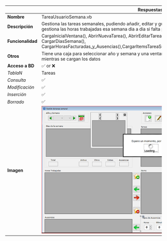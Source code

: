 |                   | **Respuestas**                          |
|-------------------|-----------------------------------------|
|**Nombre**         | TareaUsuarioSemana.vb      |
|**Descripción**    | Gestiona las tareas semanales, pudiendo añadir, editar y guardar acciones con un botón de filtro. Se gestiona las horas trabajadas esa semana dia a dia si falta por echar horas a la semana o no.             |
|**Funcionalidad**  | CargaInicialVentana(), AbrirNuevaTarea(), AbrirEditarTarea(),MostrarPanelFiltro(), CargarTareas(), CargarDiasSemana(), CargarHorasFacturadas_y_Ausencias(),CargarItemsTareaSeleccionada(),BorrarHorasFacturadasSemana()      |
|**Otros**          | Tiene una caja para seleccionar año y semana y una ventana emergente "Espere un momento, por favor" mientras se cargan los datos          |
|**Acceso a BD**    | ✅ or ❌                               |
|*TablaN*           | Tareas |
|*Consulta*         | ✅ |
|*Modificación*     | ✅ |
|*Inserción*        | ✅ |
|*Borrado*          | ✅ |
|**Imagen**           |![Nombre_Imagen](Capturas/TareasUsuarioSemana.PNG)|